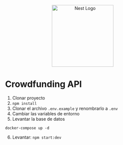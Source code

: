 <p align="center">
  <a href="http://nestjs.com/" target="blank"><img src="https://nestjs.com/img/logo-small.svg" width="200" alt="Nest Logo" /></a>
</p>


# Crowdfunding API

1. Clonar proyecto
2. ```npm install```
3. Clonar el archivo ```.env.example``` y renombrarlo a ```.env``` 
4. Cambiar las variables de entorno
5. Levantar la base de datos
```
docker-compose up -d
```
6. Levantar: ```npm start:dev```  
